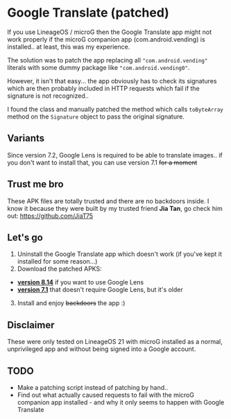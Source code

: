 # Google Translate (patched)

If you use LineageOS / microG then the Google Translate app might not work properly if the microG companion app (com.android.vending) is installed.. at least, this was my experience.

The solution was to patch the app replacing all `"com.android.vending"` literals with some dummy package like `"com.android.vending0"`.

However, it isn't that easy... the app obviously has to check its signatures which are then probably included in HTTP requests which fail if the signature is not recognized..

I found the class and manually patched the method which calls `toByteArray` method on the `Signature` object to pass the original signature.

## Variants

Since version 7.2, Google Lens is required to be able to translate images.. if you don't want to install that, you can use version 7.1 ~~for a moment~~

## Trust me bro
These APK files are totally trusted and there are no backdoors inside. I know it because they were built by my trusted friend **Jia Tan**, go check him out:
https://github.com/JiaT75

## Let's go

1. Uninstall the Google Translate app which doesn't work (if you've kept it installed for some reason...)
2. Download the patched APKS:
* [**version 8.14**](https://github.com/zb3/google-translate-android-patch/releases/latest/download/translate_814_requires_lens.apk) if you want to use Google Lens
* [**version 7.1**](https://github.com/zb3/google-translate-android-patch/releases/latest/download/translate_old_71_no_lens_required.apk) that doesn't require Google Lens, but it's older
3. Install and enjoy ~~backdoors~~ the app :)

## Disclaimer
These were only tested on LineageOS 21 with microG installed as a normal, unprivileged app and without being signed into a Google account.

## TODO
* Make a patching script instead of patching by hand..
* Find out what actually caused requests to fail with the microG companion app installed - and why it only seems to happen with Google Translate
